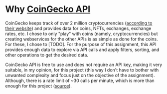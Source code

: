 # Why [CoinGecko API](https://www.coingecko.com/en/api)

CoinGecko keeps track of over 2 million cryptocurrencies ([according to their website](https://www.coingecko.com/en/api#:~:text=Historical%20data-,2M%2B,Coins,-100%2B)) and provides data for coins, NFTs, exchanges, exchange rates, etc. I chose to only "play" with coins (namely, cryptocurrencies) but creating webservices for the other APIs is as simple as done for the coins. For these, I chose to [TODO]. For the purpose of this assignment, this API provides enough data to explore via API calls and apply filters, sorting, and other operations to get the desired data.

CoinGecko API is free to use and does not require an API key, making it very suitable, in my opinion, for this project (this way I don't have to bother with unwanted complexity and focus just on the objective of the assignment).
Although, there is a rate limit of ~30 calls per minute, which is more than enough for this project ([source](<https://docs.coingecko.com/reference/common-errors-rate-limit#:~:text=For%20Public%20API%20user%20(Demo%20plan)%2C%20the%20rate%20limit%20is%20~30%20calls%20per%20minutes%20and%20it%20varies%20depending%20on%20the%20traffic%20size.>)).
